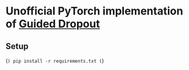 # Unofficial PyTorch implementation of [Guided Dropout](https://arxiv.org/abs/1812.03965)

## Setup
(```)
  pip install -r requirements.txt
(```)

